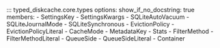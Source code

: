 ::: typed_diskcache.core.types
    options:
        show_if_no_docstring: true
        members:
            - SettingsKey
            - SettingsKwargs
            - SQLiteAutoVacuum
            - SQLiteJournalMode
            - SQLiteSynchronous
            - EvictionPolicy
            - EvictionPolicyLiteral
            - CacheMode
            - MetadataKey
            - Stats
            - FilterMethod
            - FilterMethodLiteral
            - QueueSide
            - QueueSideLiteral
            - Container